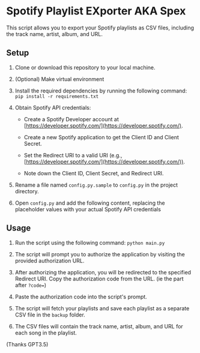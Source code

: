 # Spotify Playlist EXporter AKA Spex

This script allows you to export your Spotify playlists as CSV files, including the track name, artist, album, and URL.

## Setup

1. Clone or download this repository to your local machine.

2. (Optional) Make virtual environment

3. Install the required dependencies by running the following command: `pip install -r requirements.txt`

4. Obtain Spotify API credentials:

    - Create a Spotify Developer account at [https://developer.spotify.com/](https://developer.spotify.com/).

    - Create a new Spotify application to get the Client ID and Client Secret.

    - Set the Redirect URI to a valid URI (e.g., [https://developer.spotify.com/](https://developer.spotify.com/)).

    - Note down the Client ID, Client Secret, and Redirect URI.

5. Rename a file named `config.py.sample` to `config.py` in the project directory.

6. Open `config.py` and add the following content, replacing the placeholder values with your actual Spotify API credentials

## Usage

1. Run the script using the following command: `python main.py`

2. The script will prompt you to authorize the application by visiting the provided authorization URL.

3. After authorizing the application, you will be redirected to the specified Redirect URI. Copy the authorization code from the URL. (ie the part after `?code=`)

4. Paste the authorization code into the script's prompt.

5. The script will fetch your playlists and save each playlist as a separate CSV file in the `backup` folder.

6. The CSV files will contain the track name, artist, album, and URL for each song in the playlist.

(Thanks GPT3.5)
